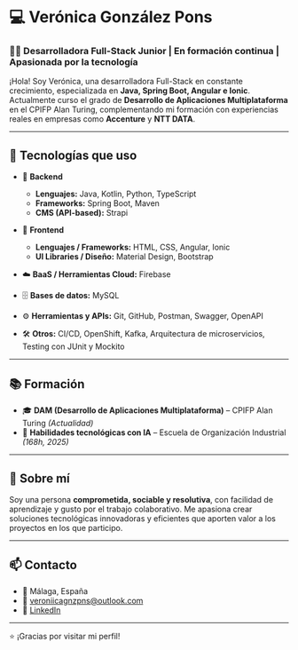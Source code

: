 # 💻 Verónica González Pons

### 👩‍💻 Desarrolladora Full-Stack Junior | En formación continua | Apasionada por la tecnología

¡Hola! Soy Verónica, una desarrolladora Full-Stack en constante crecimiento, especializada en **Java, Spring Boot, Angular e Ionic**. Actualmente curso el grado de **Desarrollo de Aplicaciones Multiplataforma** en el CPIFP Alan Turing, complementando mi formación con experiencias reales en empresas como **Accenture** y **NTT DATA**.

---

## 🚀 Tecnologías que uso

- 🧠 **Backend**
  - **Lenguajes:** Java, Kotlin, Python, TypeScript
  - **Frameworks:** Spring Boot, Maven
  - **CMS (API-based):** Strapi

- 🎨 **Frontend**
  - **Lenguajes / Frameworks:** HTML, CSS, Angular, Ionic
  - **UI Libraries / Diseño:** Material Design, Bootstrap

- ☁️ **BaaS / Herramientas Cloud:** Firebase

- 🗄️ **Bases de datos:** MySQL

- ⚙️ **Herramientas y APIs:** Git, GitHub, Postman, Swagger, OpenAPI

- 🛠️ **Otros:** CI/CD, OpenShift, Kafka, Arquitectura de microservicios, Testing con JUnit y Mockito

---

## 📚 Formación

- 🎓 **DAM (Desarrollo de Aplicaciones Multiplataforma)** – CPIFP Alan Turing *(Actualidad)*
- 🤖 **Habilidades tecnológicas con IA** – Escuela de Organización Industrial *(168h, 2025)*

---

## 🌱 Sobre mí

Soy una persona **comprometida, sociable y resolutiva**, con facilidad de aprendizaje y gusto por el trabajo colaborativo. Me apasiona crear soluciones tecnológicas innovadoras y eficientes que aporten valor a los proyectos en los que participo.

---

## 📫 Contacto

- 📍 Málaga, España  
- 📧 veroniicagnzpns@outlook.com  
- 🔗 [LinkedIn](https://www.linkedin.com/in/veronicagonzalezpons/)  

---

⭐ ¡Gracias por visitar mi perfil!

